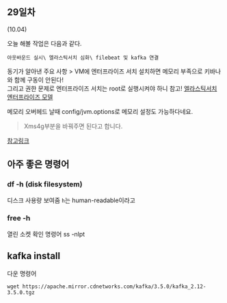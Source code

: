 ## 29일차
(10.04)

오늘 해볼 작업은 다음과 같다.

`아웃바운드 실시\
엘라스틱서치 심화\
filebeat 및 kafka 연결`

동기가 알아낸 주요 사항 > VM에 엔터프라이즈 서치 설치하면 메모리 부족으로 키바나와 함께 구동이 안된다!\
그리고 권한 문제로 엔터프라이즈 서치는 root로 실행시켜야 하니 참고!
[엘라스틱서치 엔터프라이즈 모델](https://glimmer-hornet-7dd.notion.site/enterprise-search-66109373129b481397c3911a1c4b8a2b)

메모리 오버헤드 날때 config/jvm.options로 메모리 설정도 가능하다네요.

> Xms4g부분을 바꿔주면 된다고 합니다.

[참고링크](https://ashespia.tistory.com/36)

## 아주 좋은 명령어

### df -h (disk filesystem)
디스크 사용량 보여줌 `h`는 human-readable이라고

### free -h

열린 소켓 확인 명령어 ss -nlpt 


## kafka install
다운 명령어

    wget https://apache.mirror.cdnetworks.com/kafka/3.5.0/kafka_2.12-3.5.0.tgz

